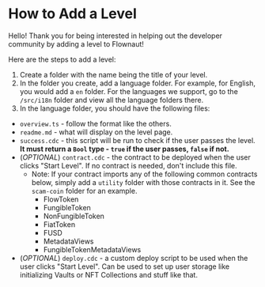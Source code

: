 # How to Add a Level

Hello! Thank you for being interested in helping out the developer community by adding a level to Flownaut!

Here are the steps to add a level:

1. Create a folder with the name being the title of your level.
2. In the folder you create, add a language folder. For example, for English, you would add a `en` folder. For the languages we support, go to the `/src/i18n` folder and view all the language folders there.
3. In the language folder, you should have the following files:
- `overview.ts` - follow the format like the others.
- `readme.md` - what will display on the level page.
- `success.cdc` - this script will be run to check if the user passes the level. **It must return a `Bool` type - `true` if the user passes, `false` if not.**
- (*OPTIONAL*) `contract.cdc` - the contract to be deployed when the user clicks "Start Level". If no contract is needed, don't include this file.
  - Note: If your contract imports any of the following common contracts below, simply add a `utility` folder with those contracts in it. See the `scam-coin` folder for an example.
    - FlowToken
    - FungibleToken
    - NonFungibleToken
    - FiatToken
    - FUSD
    - MetadataViews
    - FungibleTokenMetadataViews
- (*OPTIONAL*) `deploy.cdc` - a custom deploy script to be used when the user clicks "Start Level". Can be used to set up user storage like initializing Vaults or NFT Collections and stuff like that.
